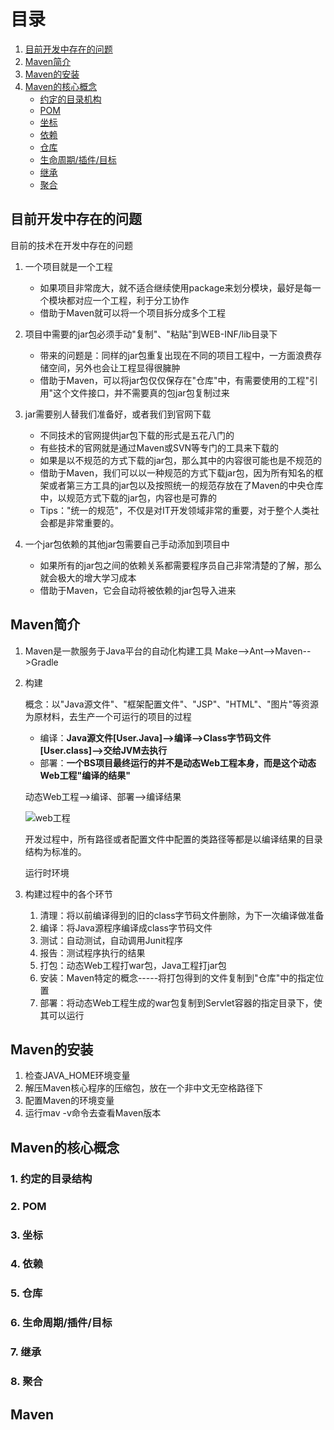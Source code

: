 # 目录

1. [目前开发中存在的问题](#目前开发中存在的问题)
2. [Maven简介](#maven简介)
3. [Maven的安装](#maven的安装)
4. [Maven的核心概念](#maven的核心概念)
    - [约定的目录机构](#1-约定的目录结构)
    - [POM](#2-pom)
    - [坐标](#3-坐标)
    - [依赖](#4-依赖)
    - [仓库](#5-仓库)
    - [生命周期/插件/目标](#6-生命周期/插件/目标)
    - [继承](#7-继承)
    - [聚合](#8-聚合)

## 目前开发中存在的问题

目前的技术在开发中存在的问题

1. 一个项目就是一个工程

   - 如果项目非常庞大，就不适合继续使用package来划分模块，最好是每一个模块都对应一个工程，利于分工协作
   - 借助于Maven就可以将一个项目拆分成多个工程
   
2. 项目中需要的jar包必须手动"复制"、"粘贴"到WEB-INF/lib目录下

   - 带来的问题是：同样的jar包重复出现在不同的项目工程中，一方面浪费存储空间，另外也会让工程显得很臃肿
   - 借助于Maven，可以将jar包仅仅保存在"仓库"中，有需要使用的工程"引用"这个文件接口，并不需要真的包jar包复制过来
   
3. jar需要别人替我们准备好，或者我们到官网下载

   - 不同技术的官网提供jar包下载的形式是五花八门的
   - 有些技术的官网就是通过Maven或SVN等专门的工具来下载的
   - 如果是以不规范的方式下载的jar包，那么其中的内容很可能也是不规范的
   - 借助于Maven，我们可以以一种规范的方式下载jar包，因为所有知名的框架或者第三方工具的jar包以及按照统一的规范存放在了Maven的中央仓库中，以规范方式下载的jar包，内容也是可靠的
   - Tips："统一的规范"，不仅是对IT开发领域非常的重要，对于整个人类社会都是非常重要的。
   
4. 一个jar包依赖的其他jar包需要自己手动添加到项目中
   
   - 如果所有的jar包之间的依赖关系都需要程序员自己非常清楚的了解，那么就会极大的增大学习成本
   - 借助于Maven，它会自动将被依赖的jar包导入进来
   
   
## Maven简介
    
1. Maven是一款服务于Java平台的自动化构建工具
    Make-->Ant-->Maven-->Gradle
2. 构建

      概念：以"Java源文件"、"框架配置文件"、"JSP"、"HTML"、"图片"等资源为原材料，去生产一个可运行的项目的过程
      - 编译：**Java源文件[User.Java]-->编译-->Class字节码文件[User.class]-->交给JVM去执行**
      - 部署：**一个BS项目最终运行的并不是动态Web工程本身，而是这个动态Web工程"编译的结果"**
      
      动态Web工程-->编译、部署-->编译结果
      
      ![web工程]()
      
      开发过程中，所有路径或者配置文件中配置的类路径等都是以编译结果的目录结构为标准的。
      
      运行时环境
      
      
      
 3. 构建过程中的各个环节
    1. 清理：将以前编译得到的旧的class字节码文件删除，为下一次编译做准备
    2. 编译：将Java源程序编译成class字节码文件
    3. 测试：自动测试，自动调用Junit程序
    4. 报告：测试程序执行的结果
    5. 打包：动态Web工程打war包，Java工程打jar包
    6. 安装：Maven特定的概念-----将打包得到的文件复制到"仓库"中的指定位置
    7. 部署：将动态Web工程生成的war包复制到Servlet容器的指定目录下，使其可以运行
    
## Maven的安装

1. 检查JAVA_HOME环境变量
2. 解压Maven核心程序的压缩包，放在一个非中文无空格路径下
3. 配置Maven的环境变量
4. 运行mav -v命令去查看Maven版本
    
         
## Maven的核心概念

### 1. 约定的目录结构

### 2. POM 

### 3. 坐标

### 4. 依赖

### 5. 仓库

### 6. 生命周期/插件/目标

### 7. 继承

### 8. 聚合

## Maven
